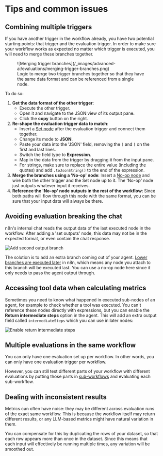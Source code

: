 # Tips and common issues

## Combining multiple triggers

If you have another trigger in the workflow already, you have two potential starting points: that trigger and the evaluation trigger. In order to make sure your workflow works as expected no matter which trigger is executed, you will need to merge these branches together.

<figure markdown="span">
![Merging trigger branches](/_images/advanced-ai/evaluations/merging-trigger-branches.png)
<figcaption>Logic to merge two trigger branches together so that they have the same data format and can be referenced from a single node.</figcaption>
</figure>

To do so:

1. **Get the data format of the other trigger**:
	* Execute the other trigger.
    * Open it and navigate to the JSON view of its output pane.
    * Click the **copy** button on the right.
2. **Re-shape the evaluation trigger data to match**:
    * Insert a [Set node]() after the evaluation trigger and connect them together.
    * Change its mode to **JSON**.
    * Paste your data into the 'JSON' field, removing the `[` and `]` on the first and last lines.
    * Switch the field type to **Expression**.
    * Map in the data from the trigger by dragging it from the input pane.
    * For strings, make sure to replace the entire value (including the quotes) and add `.toJsonString()` to the end of the expression.
3. **Merge the branches using a 'No-op' node**: Insert a [No-op node]() and wire both the other trigger and the Set node up to it. The 'No-op' node just outputs whatever input it receives.
4. **Reference the 'No-op' node outputs in the rest of the workflow**: Since both paths will flow through this node with the same format, you can be sure that your input data will always be there.

## Avoiding evaluation breaking the chat

n8n's internal chat reads the output data of the last executed node in the workflow. After adding a 'set outputs' node, this data may not be in the expected format, or even contain the chat response.

![Add second output branch](Evaluation%20docs%201ea5b6e0c94f80c1bcaad2e1dab33a5e/add-second-output-branch.png)

The solution is to add an extra branch coming out of your agent. [Lower branches are executed later]() in n8n, which means any node you attach to this branch will be executed last. You can use a no-op node here since it only needs to pass the agent output through.

## Accessing tool data when calculating metrics

Sometimes you need to know what happened in executed sub-nodes of an agent, for example to check whether a tool was executed. You can't reference these nodes directly with expressions, but you can enable the **Return intermediate steps** option in the agent. This will add an extra output field called `intermediateSteps` which you can use in later nodes:

![Enable return intermediate steps](Evaluation%20docs%201ea5b6e0c94f80c1bcaad2e1dab33a5e/enable-return-intermediate-steps.png)

## Multiple evaluations in the same workflow

You can only have one evaluation set up per workflow. In other words, you can only have one evaluation trigger per workflow.

However, you can still test different parts of your workflow with different evaluations by putting those parts in [sub-workflows]() and evaluating each sub-workflow.

## Dealing with inconsistent results

Metrics can often have noise: they may be different across evaluation runs of the exact same workflow. This is because the workflow itself may return different results, or any LLM-based metrics might have natural variation in them.

You can compensate for this by duplicating the rows of your dataset, so that each row appears more than once in the dataset. Since this means that each input will effectively be running multiple times, any variation will be smoothed out.
